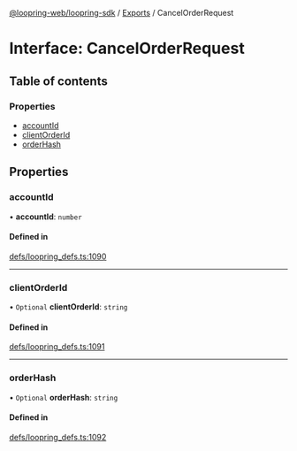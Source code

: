 [@loopring-web/loopring-sdk](../README.md) / [Exports](../modules.md) / CancelOrderRequest

# Interface: CancelOrderRequest

## Table of contents

### Properties

- [accountId](CancelOrderRequest.md#accountid)
- [clientOrderId](CancelOrderRequest.md#clientorderid)
- [orderHash](CancelOrderRequest.md#orderhash)

## Properties

### accountId

• **accountId**: `number`

#### Defined in

[defs/loopring_defs.ts:1090](https://github.com/Loopring/loopring_sdk/blob/f560ad6/src/defs/loopring_defs.ts#L1090)

___

### clientOrderId

• `Optional` **clientOrderId**: `string`

#### Defined in

[defs/loopring_defs.ts:1091](https://github.com/Loopring/loopring_sdk/blob/f560ad6/src/defs/loopring_defs.ts#L1091)

___

### orderHash

• `Optional` **orderHash**: `string`

#### Defined in

[defs/loopring_defs.ts:1092](https://github.com/Loopring/loopring_sdk/blob/f560ad6/src/defs/loopring_defs.ts#L1092)
